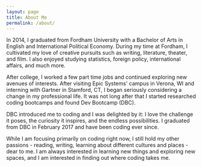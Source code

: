 ```yaml
---
layout: page
title: About Me
permalink: /about/
---
```


In 2014, I graduated from Fordham University with a Bachelor of Arts in English and International Political Economy. During my time at Fordham, I cultivated my love of creative pursuits such as writing, literature, theater, and film. I also enjoyed studying statistics, foreign policy, international affairs, and much more.

After college, I worked a few part time jobs and continued exploring new avenues of interests. After visiting Epic Systems' campus in Verona, WI and interning with Gartner in Stamford, CT, I began seriously considering a change in my professional life. It was not long after that I started researched coding bootcamps and found Dev Bootcamp (DBC).

DBC introduced me to coding and I was delighted by it: I love the challenge it poses, the curiosity it inspires, and the endless possibilities. I graduated from DBC in February 2017 and have been coding ever since.

While I am focusing primarily on coding right now, I still hold my other passions - reading, writing, learning about different cultures and places - dear to me. I am always interested in learning new things and exploring new spaces, and I am interested in finding out where coding takes me.
